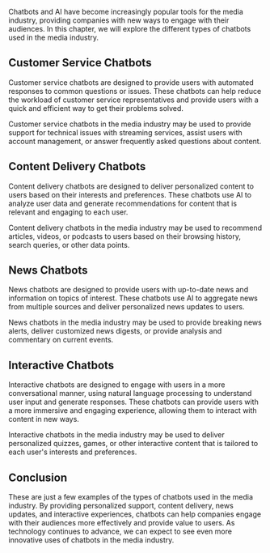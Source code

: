 

Chatbots and AI have become increasingly popular tools for the media industry, providing companies with new ways to engage with their audiences. In this chapter, we will explore the different types of chatbots used in the media industry.

Customer Service Chatbots
-------------------------

Customer service chatbots are designed to provide users with automated responses to common questions or issues. These chatbots can help reduce the workload of customer service representatives and provide users with a quick and efficient way to get their problems solved.

Customer service chatbots in the media industry may be used to provide support for technical issues with streaming services, assist users with account management, or answer frequently asked questions about content.

Content Delivery Chatbots
-------------------------

Content delivery chatbots are designed to deliver personalized content to users based on their interests and preferences. These chatbots use AI to analyze user data and generate recommendations for content that is relevant and engaging to each user.

Content delivery chatbots in the media industry may be used to recommend articles, videos, or podcasts to users based on their browsing history, search queries, or other data points.

News Chatbots
-------------

News chatbots are designed to provide users with up-to-date news and information on topics of interest. These chatbots use AI to aggregate news from multiple sources and deliver personalized news updates to users.

News chatbots in the media industry may be used to provide breaking news alerts, deliver customized news digests, or provide analysis and commentary on current events.

Interactive Chatbots
--------------------

Interactive chatbots are designed to engage with users in a more conversational manner, using natural language processing to understand user input and generate responses. These chatbots can provide users with a more immersive and engaging experience, allowing them to interact with content in new ways.

Interactive chatbots in the media industry may be used to deliver personalized quizzes, games, or other interactive content that is tailored to each user's interests and preferences.

Conclusion
----------

These are just a few examples of the types of chatbots used in the media industry. By providing personalized support, content delivery, news updates, and interactive experiences, chatbots can help companies engage with their audiences more effectively and provide value to users. As technology continues to advance, we can expect to see even more innovative uses of chatbots in the media industry.
